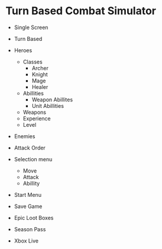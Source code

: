 Turn Based Combat Simulator
===========================

- Single Screen
- Turn Based
- Heroes
    - Classes
        - Archer
        - Knight
        - Mage
        - Healer
    - Abillities
        - Weapon Abillites
        - Unit Abillities
    - Weapons
    - Experience
    - Level
- Enemies
- Attack Order
- Selection menu
    - Move
    - Attack
    - Abillity

- Start Menu
- Save Game

- Epic Loot Boxes
- Season Pass
- Xbox Live

